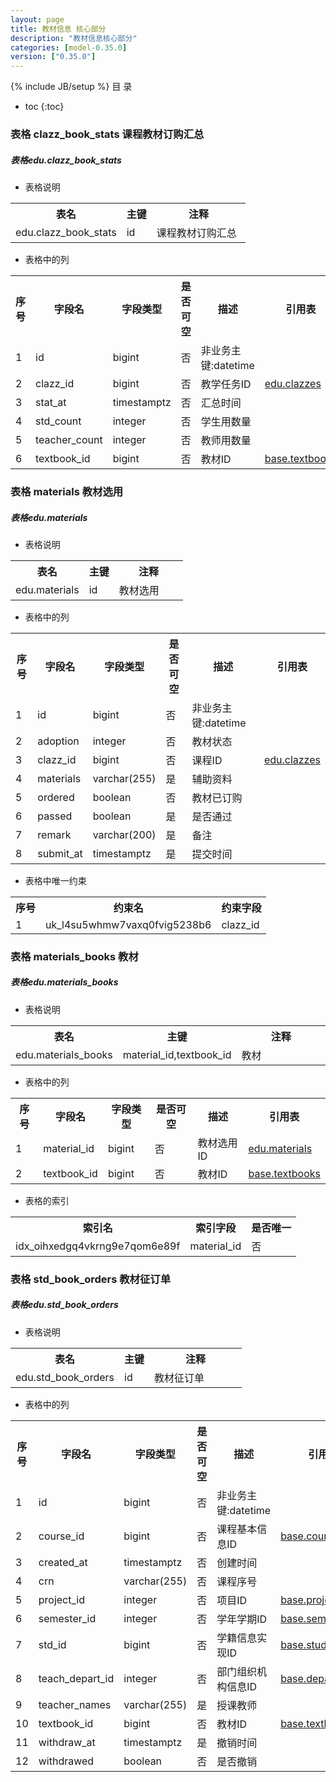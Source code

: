 ```yaml
---
layout: page
title: 教材信息 核心部分
description: "教材信息核心部分"
categories: [model-0.35.0]
version: ["0.35.0"]
---
```

{% include JB/setup %}
 目  录

* toc
{:toc}



### 表格 clazz_book_stats 课程教材订购汇总
<div class="card card-info">
  <div class="card-header"><h5 id="table_edu.clazz_book_stats">表格edu.clazz_book_stats</h5></div>
  <div class="card-body">
<ul>
  <li>表格说明</li>
</ul>

<table class="table table-bordered table-striped table-condensed ">
<tr><th class="info_header">表名</th><th class="info_header">主键</th><th class="info_header" style="width:40%">注释</th>  </tr>
<tr><td>edu.clazz_book_stats</td><td>id</td><td>课程教材订购汇总</td>  </tr>
</table>
<ul>
  <li>表格中的列</li>
</ul>
<table class="table table-bordered table-striped table-condensed">
<tr><th class="info_header text-center">序号</th><th class="info_header">字段名</th><th class="info_header">字段类型</th><th class="info_header text-center">是否可空</th><th class="info_header">描述</th><th class="info_header">引用表</th>  </tr>
<tr><td class="text-center">1</td><td>id</td><td>bigint</td><td class="text-center">否</td><td>非业务主键:datetime</td><td></td>  </tr>
<tr><td class="text-center">2</td><td>clazz_id</td><td>bigint</td><td class="text-center">否</td><td>教学任务ID</td><td>            <a href="/model/edu/clazz/clazz.html#表格-clazzes-教学任务">edu.clazzes</a>
</td>  </tr>
<tr><td class="text-center">3</td><td>stat_at</td><td>timestamptz</td><td class="text-center">否</td><td>汇总时间</td><td></td>  </tr>
<tr><td class="text-center">4</td><td>std_count</td><td>integer</td><td class="text-center">否</td><td>学生用数量</td><td></td>  </tr>
<tr><td class="text-center">5</td><td>teacher_count</td><td>integer</td><td class="text-center">否</td><td>教师用数量</td><td></td>  </tr>
<tr><td class="text-center">6</td><td>textbook_id</td><td>bigint</td><td class="text-center">否</td><td>教材ID</td><td>            <a href="/model/base/edu/misc.html#表格-textbooks-教材">base.textbooks</a>
</td>  </tr>
</table>


  </div>
</div>

### 表格 materials 教材选用
<div class="card card-info">
  <div class="card-header"><h5 id="table_edu.materials">表格edu.materials</h5></div>
  <div class="card-body">
<ul>
  <li>表格说明</li>
</ul>

<table class="table table-bordered table-striped table-condensed ">
<tr><th class="info_header">表名</th><th class="info_header">主键</th><th class="info_header" style="width:40%">注释</th>  </tr>
<tr><td>edu.materials</td><td>id</td><td>教材选用</td>  </tr>
</table>
<ul>
  <li>表格中的列</li>
</ul>
<table class="table table-bordered table-striped table-condensed">
<tr><th class="info_header text-center">序号</th><th class="info_header">字段名</th><th class="info_header">字段类型</th><th class="info_header text-center">是否可空</th><th class="info_header">描述</th><th class="info_header">引用表</th>  </tr>
<tr><td class="text-center">1</td><td>id</td><td>bigint</td><td class="text-center">否</td><td>非业务主键:datetime</td><td></td>  </tr>
<tr><td class="text-center">2</td><td>adoption</td><td>integer</td><td class="text-center">否</td><td>教材状态</td><td></td>  </tr>
<tr><td class="text-center">3</td><td>clazz_id</td><td>bigint</td><td class="text-center">否</td><td>课程ID</td><td>            <a href="/model/edu/clazz/clazz.html#表格-clazzes-教学任务">edu.clazzes</a>
</td>  </tr>
<tr><td class="text-center">4</td><td>materials</td><td>varchar(255)</td><td class="text-center">是</td><td>辅助资料</td><td></td>  </tr>
<tr><td class="text-center">5</td><td>ordered</td><td>boolean</td><td class="text-center">否</td><td>教材已订购</td><td></td>  </tr>
<tr><td class="text-center">6</td><td>passed</td><td>boolean</td><td class="text-center">是</td><td>是否通过</td><td></td>  </tr>
<tr><td class="text-center">7</td><td>remark</td><td>varchar(200)</td><td class="text-center">是</td><td>备注</td><td></td>  </tr>
<tr><td class="text-center">8</td><td>submit_at</td><td>timestamptz</td><td class="text-center">是</td><td>提交时间</td><td></td>  </tr>
</table>

<ul>
  <li>表格中唯一约束</li>
</ul>
<table class="table table-bordered table-striped table-condensed">
  <tr>
<th class="info_header">序号</th><th class="info_header">约束名</th><th class="info_header">约束字段</th>  </tr>
<tr><td>1</td><td>uk_l4su5whmw7vaxq0fvig5238b6</td><td>clazz_id</td>  </tr>
</table>

  </div>
</div>

### 表格 materials_books 教材
<div class="card card-info">
  <div class="card-header"><h5 id="table_edu.materials_books">表格edu.materials_books</h5></div>
  <div class="card-body">
<ul>
  <li>表格说明</li>
</ul>

<table class="table table-bordered table-striped table-condensed ">
<tr><th class="info_header">表名</th><th class="info_header">主键</th><th class="info_header" style="width:40%">注释</th>  </tr>
<tr><td>edu.materials_books</td><td>material_id,textbook_id</td><td>教材</td>  </tr>
</table>
<ul>
  <li>表格中的列</li>
</ul>
<table class="table table-bordered table-striped table-condensed">
<tr><th class="info_header text-center">序号</th><th class="info_header">字段名</th><th class="info_header">字段类型</th><th class="info_header text-center">是否可空</th><th class="info_header">描述</th><th class="info_header">引用表</th>  </tr>
<tr><td class="text-center">1</td><td>material_id</td><td>bigint</td><td class="text-center">否</td><td>教材选用ID</td><td>            <a href="/model/edu/textbook/core.html#表格-materials-教材选用">edu.materials</a>
</td>  </tr>
<tr><td class="text-center">2</td><td>textbook_id</td><td>bigint</td><td class="text-center">否</td><td>教材ID</td><td>            <a href="/model/base/edu/misc.html#表格-textbooks-教材">base.textbooks</a>
</td>  </tr>
</table>


<ul>
  <li>表格的索引</li>
</ul>
<table class="table table-bordered table-striped table-condensed">
  <tr>
<th class="info_header">索引名</th><th class="info_header">索引字段</th><th class="info_header">是否唯一</th>  </tr>
<tr><td>idx_oihxedgq4vkrng9e7qom6e89f</td><td>material_id</td><td>否</td>  </tr>
</table>
  </div>
</div>

### 表格 std_book_orders 教材征订单
<div class="card card-info">
  <div class="card-header"><h5 id="table_edu.std_book_orders">表格edu.std_book_orders</h5></div>
  <div class="card-body">
<ul>
  <li>表格说明</li>
</ul>

<table class="table table-bordered table-striped table-condensed ">
<tr><th class="info_header">表名</th><th class="info_header">主键</th><th class="info_header" style="width:40%">注释</th>  </tr>
<tr><td>edu.std_book_orders</td><td>id</td><td>教材征订单</td>  </tr>
</table>
<ul>
  <li>表格中的列</li>
</ul>
<table class="table table-bordered table-striped table-condensed">
<tr><th class="info_header text-center">序号</th><th class="info_header">字段名</th><th class="info_header">字段类型</th><th class="info_header text-center">是否可空</th><th class="info_header">描述</th><th class="info_header">引用表</th>  </tr>
<tr><td class="text-center">1</td><td>id</td><td>bigint</td><td class="text-center">否</td><td>非业务主键:datetime</td><td></td>  </tr>
<tr><td class="text-center">2</td><td>course_id</td><td>bigint</td><td class="text-center">否</td><td>课程基本信息ID</td><td>            <a href="/model/base/edu/core.html#表格-courses-课程基本信息">base.courses</a>
</td>  </tr>
<tr><td class="text-center">3</td><td>created_at</td><td>timestamptz</td><td class="text-center">否</td><td>创建时间</td><td></td>  </tr>
<tr><td class="text-center">4</td><td>crn</td><td>varchar(255)</td><td class="text-center">否</td><td>课程序号</td><td></td>  </tr>
<tr><td class="text-center">5</td><td>project_id</td><td>integer</td><td class="text-center">否</td><td>项目ID</td><td>            <a href="/model/base/common/misc.html#表格-projects-项目">base.projects</a>
</td>  </tr>
<tr><td class="text-center">6</td><td>semester_id</td><td>integer</td><td class="text-center">否</td><td>学年学期ID</td><td>            <a href="/model/base/common/time.html#表格-semesters-学年学期">base.semesters</a>
</td>  </tr>
<tr><td class="text-center">7</td><td>std_id</td><td>bigint</td><td class="text-center">否</td><td>学籍信息实现ID</td><td>            <a href="/model/base/std/core.html#表格-students-学籍信息实现">base.students</a>
</td>  </tr>
<tr><td class="text-center">8</td><td>teach_depart_id</td><td>integer</td><td class="text-center">否</td><td>部门组织机构信息ID</td><td>            <a href="/model/base/common/user.html#表格-departments-部门组织机构信息">base.departments</a>
</td>  </tr>
<tr><td class="text-center">9</td><td>teacher_names</td><td>varchar(255)</td><td class="text-center">是</td><td>授课教师</td><td></td>  </tr>
<tr><td class="text-center">10</td><td>textbook_id</td><td>bigint</td><td class="text-center">否</td><td>教材ID</td><td>            <a href="/model/base/edu/misc.html#表格-textbooks-教材">base.textbooks</a>
</td>  </tr>
<tr><td class="text-center">11</td><td>withdraw_at</td><td>timestamptz</td><td class="text-center">是</td><td>撤销时间</td><td></td>  </tr>
<tr><td class="text-center">12</td><td>withdrawed</td><td>boolean</td><td class="text-center">否</td><td>是否撤销</td><td></td>  </tr>
</table>


  </div>
</div>
